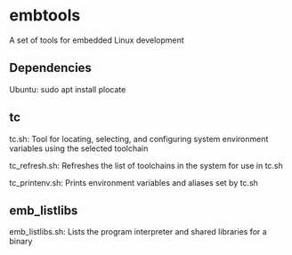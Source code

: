 # embtools

A set of tools for embedded Linux development

## Dependencies

Ubuntu: sudo apt install plocate

## tc

tc.sh: Tool for locating, selecting, and configuring system environment variables using the selected toolchain

tc_refresh.sh: Refreshes the list of toolchains in the system for use in tc.sh

tc_printenv.sh: Prints environment variables and aliases set by tc.sh 

## emb_listlibs

emb_listlibs.sh: Lists the program interpreter and shared libraries for a binary
